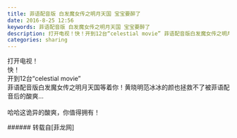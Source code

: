 ```yaml
---
title: 菲语配音版 白发魔女传之明月天国 宝宝要醉了
date: 2016-8-25 12:56
keywords: 菲语配音版 白发魔女传之明月天国 宝宝要醉了
description: 打开电视！快！开到12台“celestial movie” 菲语配音版白发魔女传之明月天国等着你！黄晓明范冰冰的颜也拯救不了被菲语配音后的酸爽...哈哈这诡异的酸爽，你值得拥有！
categories: sharing
---
```

<td class="t_f" id="postmessage_387729">

打开电视！<br/>
快！<br/>
开到12台“celestial movie” <br/>
菲语配音版白发魔女传之明月天国等着你！黄晓明范冰冰的颜也拯救不了被菲语配音后的酸爽...<br/>
<br/>
哈哈这诡异的酸爽，你值得拥有！<br/>
<img alt="" border="0" class="zoom" data-cf-modified-f87bb87b1438e886e73a0bb2-="" file="http://www.flw.ph/data/appbyme/upload/image/201608/25/QsZmSmX4zmnv.jpg" id="aimg_EC7vN" lazyloadthumb="1" onclick="" onmouseover="" src="http://www.flw.ph/data/appbyme/upload/image/201608/25/QsZmSmX4zmnv.jpg"/><br/>
<img alt="" border="0" class="zoom" data-cf-modified-f87bb87b1438e886e73a0bb2-="" file="http://www.flw.ph/data/appbyme/upload/image/201608/25/JvO3QhGN775a.jpg" id="aimg_mXxrz" lazyloadthumb="1" onclick="" onmouseover="" src="http://www.flw.ph/data/appbyme/upload/image/201608/25/JvO3QhGN775a.jpg"/><br/>
</td>
###### 转载自[菲龙网]